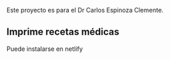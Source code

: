 Este proyecto es para el Dr Carlos Espinoza Clemente.

## Imprime recetas médicas
Puede instalarse en netlify
